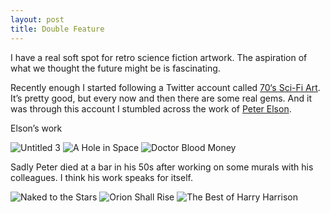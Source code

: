 ```yaml
---
layout: post
title: Double Feature
---
```

I have a real soft spot for retro science fiction artwork. The aspiration of what we thought the future might be is fascinating.

Recently enough I started following a Twitter account called [70‘s Sci-Fi Art](https://twitter.com/70sscifiart). It’s pretty good, but every now and then there are some real gems. And it was through this account I stumbled across the work of [Peter Elson](http://www.peterelson.co.uk/biography/index.php).

Elson’s work 

![Untitled 3](http://owenmcg.com/images/pelson-01.jpg)
![A Hole in Space](http://owenmcg.com/images/pelson-02.jpg)
![Doctor Blood Money](http://owenmcg.com/images/pelson-03.jpg)

Sadly Peter died at a bar in his 50s after working on some murals with his colleagues. I think his work speaks for itself.

![Naked to the Stars](http://owenmcg.com/images/pelson-04.jpg)
![Orion Shall Rise](http://owenmcg.com/images/pelson-05.jpg)
![The Best of Harry Harrison](http://owenmcg.com/images/pelson-06.jpg)


